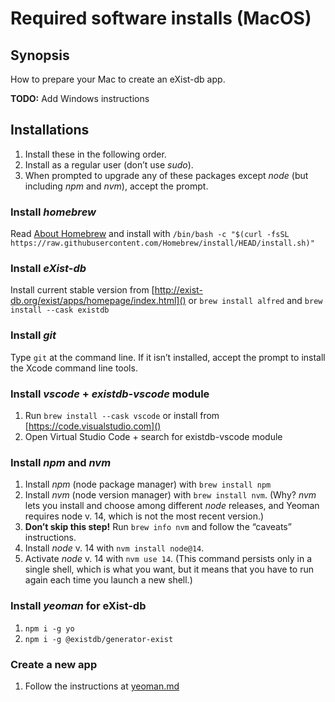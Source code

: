 # Required software installs (MacOS)

## Synopsis

How to prepare your Mac to create an eXist-db app.

**TODO:** Add Windows instructions

## Installations

1. Install these in the following order.
1. Install as a regular user (don’t use *sudo*).
1. When prompted to upgrade any of these packages except *node* (but including *npm* and *nvm*), accept the prompt.

### Install *homebrew*
Read [About Homebrew](https://brew.sh/) and install with
`/bin/bash -c "$(curl -fsSL https://raw.githubusercontent.com/Homebrew/install/HEAD/install.sh)"`


### Install *eXist-db*
Install current stable version from [http://exist-db.org/exist/apps/homepage/index.html]()
or `brew install alfred` and `brew install --cask existdb`

### Install *git*

Type `git` at the command line. If it isn’t installed, accept the prompt to install the Xcode command line tools.

### Install *vscode* + *existdb-vscode* module

1. Run `brew install --cask vscode` or install from [https://code.visualstudio.com]()
1. Open Virtual Studio Code + search for existdb-vscode module

### Install *npm* and *nvm*

1. Install *npm* (node package manager) with `brew install npm`
2. Install *nvm* (node version manager) with `brew install nvm`. (Why? *nvm* lets you install and choose among different *node* releases, and Yeoman requires node v. 14, which is not the most recent version.)
2. **Don’t skip this step!** Run `brew info nvm` and follow the “caveats” instructions.
2. Install *node* v. 14 with `nvm install node@14`.
3. Activate *node* v. 14 with `nvm use 14`. (This command persists only in a single shell, which is what you want, but it means that you have to run again each time you launch a new shell.)

### Install *yeoman* for eXist-db

1. `npm i -g yo`
1. `npm i -g @existdb/generator-exist`

### Create a new app

1. Follow the instructions at [yeoman.md]()
